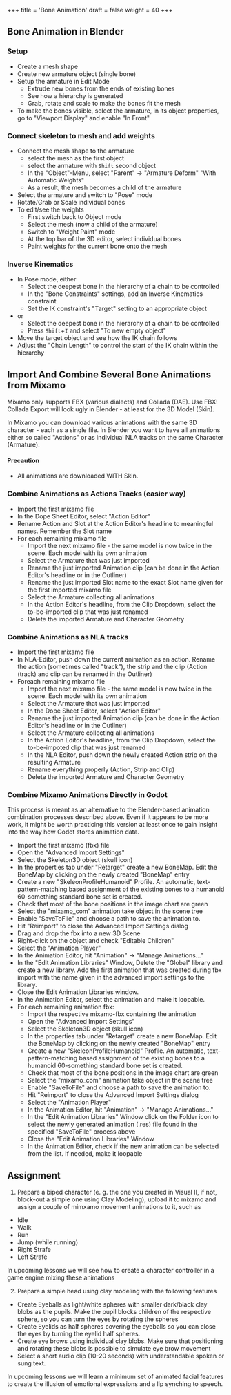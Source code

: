 +++
title = 'Bone Animation'
draft = false
weight = 40 
+++

## Bone Animation in Blender

### Setup

- Create a mesh shape
- Create new armature object (single bone)
- Setup the armature in Edit Mode
  - Extrude new bones from the ends of existing bones
  - See how a hierarchy is generated
  - Grab, rotate and scale to make the bones fit the mesh
- To make the bones visible, select the armature, in its object properties, go to "Viewport Display" and enable "In Front"


### Connect skeleton to mesh and add weights

- Connect the mesh shape to the armature
  - select the mesh as the first object
  - select the armature with `Shift` second object
  - In the "Object"-Menu, select "Parent" -> "Armature Deform" "With Automatic Weights"
  - As a result, the mesh becomes a child of the armature
- Select the armature and switch to "Pose" mode
- Rotate/Grab or Scale individual bones
- To edit/see the weights
  - First switch back to Object mode
  - Select the mesh (now a child of the armature)
  - Switch to "Weight Paint" mode
  - At the top bar of the 3D editor, select individual bones
  - Paint weights for the current bone onto the mesh

### Inverse Kinematics

- In Pose mode, either
  - Select the deepest bone in the hierarchy of a chain to be controlled
  - In the "Bone Constraints" settings, add an Inverse Kinematics constraint
  - Set the IK constraint's "Target" setting to an appropriate object
- or
  - Select the deepest bone in the hierarchy of a chain to be controlled
  - Press `Shift`+`I` and select "To new empty object"
- Move the target object and see how the IK chain follows
- Adjust the "Chain Length" to control the start of the IK chain within the hierarchy

## Import And Combine Several Bone Animations from Mixamo

Mixamo only supports FBX (various dialects) and Collada (DAE). Use FBX! Collada Export will look ugly in Blender - at least for the 3D Model (Skin).

In Mixamo you can download various animations with the same 3D character - each as a single file. In Blender you want to have all animations either so called "Actions" or as individual NLA tracks on the same Character (Armature):

#### Precaution

- All animations are downloaded WITH Skin.

### Combine Animations as Actions Tracks (easier way)

- Import the first mixamo file
- In the Dope Sheet Editor, select "Action Editor"
- Rename Action and Slot at the Action Editor's headline to meaningful names. Remember the Slot name
- For each remaining mixamo file
  - Import the next mixamo file - the same model is now twice in the scene. Each model with its own animation
  - Select the Armature that was just imported
  - Rename the just imported Animation clip (can be done in the Action Editor's headline or in the Outliner)
  - Rename the just imported Slot name to the exact Slot name given for the first imported mixamo file
  - Select the Armature collecting all animations
  - In the Action Editor's headline, from the Clip Dropdown, select the to-be-imported clip that was just renamed
  - Delete the imported Armature and Character Geometry


### Combine Animations as NLA tracks

- Import the first mixamo file
- In NLA-Editor, push down the current animation as an action. Rename the action (sometimes called "track"), the strip and the clip (Action (track) and clip can be renamed in the Outliner)
- Foreach remaining mixamo file
  - Import the next mixamo file - the same model is now twice in the scene. Each model with its own animation
  - Select the Armature that was just imported
  - In the Dope Sheet Editor, select "Action Editor"
  - Rename the just imported Animation clip (can be done in the Action Editor's headline or in the Outliner)
  - Select the Armature collecting all animations
  - In the Action Editor's headline, from the Clip Dropdown, select the to-be-impoted clip that was just renamed
  - In the NLA Editor, push down the newly created Action strip on the resulting Armature
  - Rename everything properly (Action, Strip and Clip)
  - Delete the imported Armature and Character Geometry


### Combine Mixamo Animations Directly in Godot

This process is meant as an alternative to the Blender-based animation combination processes described above. Even if it appears to be more work, it might be worth practicing this version at least once to gain insight into the way how Godot stores animation data.

- Import the first mixamo (fbx) file
- Open the "Advanced Import Settings"
- Select the Skeleton3D object (skull icon)
- In the properties tab under "Retarget" create a new BoneMap. Edit the BoneMap by clicking on the newly created "BoneMap" entry
- Create a new "SkeleonProfileHumanoid" Profile. An automatic, text-pattern-matching based assignment of the existing bones to a humanoid 60-something standard bone set is created.
- Check that most of the bone positions in the image chart are green
- Select the "mixamo_com" animation take object in the scene tree
- Enable "SaveToFile" and choose a path to save the animation to.
- Hit "Reimport" to close the Advanced Import Settings dialog
- Drag and drop the fbx into a new 3D Scene
- Right-click on the object and check "Editable Children"
- Select the "Animation Player"
- In the Animation Editor, hit "Animation" -> "Manage Animations..."
- In the "Edit Animation Libraries" Window, Delete the "Global" library and create a new library. Add the first animation that was created during fbx import with the name given in the advanced import settings to the library.
- Close the Edit Animation Libraries window.
- In the Animation Editor, select the animation and make it loopable.
- For each remaining animation fbx:
   - Import the respective mixamo-fbx containing the animation
   - Open the "Advanced Import Settings"
   - Select the Skeleton3D object (skull icon)  
   - In the properties tab under "Retarget" create a new BoneMap. Edit the BoneMap by clicking on the newly created "BoneMap" entry
   - Create a new "SkeleonProfileHumanoid" Profile. An automatic, text-pattern-matching based assignment of the existing bones to a humanoid 60-something standard bone set is created.
   - Check that most of the bone positions in the image chart are green
   - Select the "mixamo_com" animation take object in the scene tree
   - Enable "SaveToFile" and choose a path to save the animation to.
   - Hit "Reimport" to close the Advanced Import Settings dialog
   - Select the "Animation Player"
   - In the Animation Editor, hit "Animation" -> "Manage Animations..."
   - In the "Edit Animation Libraries" Window click on the Folder icon to select the newly generated animation (.res) file found in the specified "SaveToFile" process above
   - Close the "Edit Animation Libraries" Window
   - In the Animation Editor, check if the new animation can be selected from the list. If needed, make it loopable



## Assignment

1. Prepare a biped character (e. g. the one you created in Visual II, if not, block-out a simple one using Clay Modeling), upload it to mixamo and assign a couple of mimxamo movement animations to it, such as
  - Idle
  - Walk
  - Run
  - Jump (while running)
  - Right Strafe
  - Left Strafe

  In upcoming lessons we will see how to create a character controller in a game engine mixing these animations

2. Prepare a simple head using clay modeling with the following features
  - Create Eyeballs as light/white spheres with smaller dark/black clay blobs as the pupils. Make the pupil blocks children of the respective sphere, so you can turn the eyes by rotating the spheres
  - Create Eyelids as half spheres covering the eyeballs so you can close the eyes by turning the eyelid half spheres.
  - Create eye brows using individual clay blobs. Make sure that positioning and rotating these blobs is possible to simulate eye brow movement
  - Select a short audio clip (10-20 seconds) with understandable spoken or sung text.

  In upcoming lessons we will learn a minimum set of animated facial features to create the illusion of emotional expressions and a lip synching to speech.
